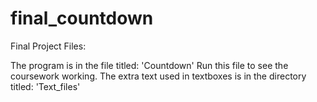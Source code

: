# final_countdown
Final Project Files:

The program is in the file titled: 'Countdown'
Run this file to see the coursework working.
The extra text used in textboxes is in the directory titled: 'Text_files'
